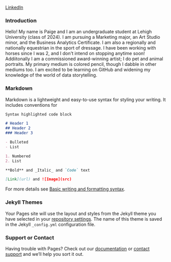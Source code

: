 [LinkedIn](https://www.linkedin.com/in/paige-zimmerman-8176191b6/)

### Introduction

Hello! My name is Paige and I am an undergraduate student at Lehigh University (class of 2024). I am pursuing a Marketing major, an Art Studio minor, and the Business Analytics Certificate. I am also a regionally and nationally equestrian in the sport of dressage. I have been working with horses since I was 2, and I don't intend on stopping anytime soon! Addiitonally I am a commissioned award-winning artist; I do pet and animal portraits. My primary medium is colored pencil, though I dabble in other mediums too. I am excited to be learning on GitHub and widening my knowledge of the world of data storytelling.

### Markdown

Markdown is a lightweight and easy-to-use syntax for styling your writing. It includes conventions for

```markdown
Syntax highlighted code block

# Header 1
## Header 2
### Header 3

- Bulleted
- List

1. Numbered
2. List

**Bold** and _Italic_ and `Code` text

[Link](url) and ![Image](src)
```

For more details see [Basic writing and formatting syntax](https://docs.github.com/en/github/writing-on-github/getting-started-with-writing-and-formatting-on-github/basic-writing-and-formatting-syntax).

### Jekyll Themes

Your Pages site will use the layout and styles from the Jekyll theme you have selected in your [repository settings](https://github.com/PaigeZimmerman/paigezimmerman.github.io/settings/pages). The name of this theme is saved in the Jekyll `_config.yml` configuration file.

### Support or Contact

Having trouble with Pages? Check out our [documentation](https://docs.github.com/categories/github-pages-basics/) or [contact support](https://support.github.com/contact) and we’ll help you sort it out.
